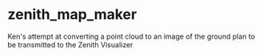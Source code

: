 # zenith_map_maker
Ken's attempt at converting a point cloud to an image of the ground plan to be transmitted to the Zenith Visualizer
